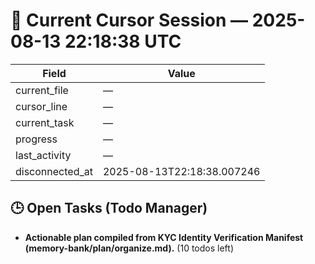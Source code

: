 # 📝 Current Cursor Session — 2025-08-13 22:18:38 UTC

| Field | Value |
|-------|-------|
| current_file | — |
| cursor_line | — |
| current_task | — |
| progress | — |
| last_activity | — |
| disconnected_at | 2025-08-13T22:18:38.007246 |

## 🕒 Open Tasks (Todo Manager)
- **Actionable plan compiled from KYC Identity Verification Manifest (memory-bank/plan/organize.md).** (10 todos left)
